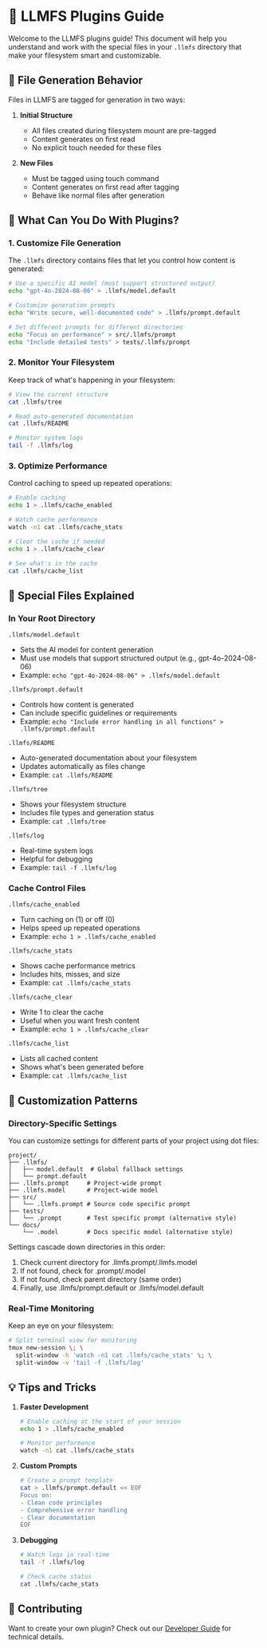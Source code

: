 # 🔌 LLMFS Plugins Guide

Welcome to the LLMFS plugins guide! This document will help you understand and work with the special files in your `.llmfs` directory that make your filesystem smart and customizable.

## 📝 File Generation Behavior

Files in LLMFS are tagged for generation in two ways:

1. **Initial Structure**
   - All files created during filesystem mount are pre-tagged
   - Content generates on first read
   - No explicit touch needed for these files

2. **New Files**
   - Must be tagged using touch command
   - Content generates on first read after tagging
   - Behave like normal files after generation

## 🎯 What Can You Do With Plugins?

### 1. Customize File Generation
The `.llmfs` directory contains files that let you control how content is generated:

```bash
# Use a specific AI model (must support structured output)
echo "gpt-4o-2024-08-06" > .llmfs/model.default

# Customize generation prompts
echo "Write secure, well-documented code" > .llmfs/prompt.default

# Set different prompts for different directories
echo "Focus on performance" > src/.llmfs/prompt
echo "Include detailed tests" > tests/.llmfs/prompt
```

### 2. Monitor Your Filesystem
Keep track of what's happening in your filesystem:

```bash
# View the current structure
cat .llmfs/tree

# Read auto-generated documentation
cat .llmfs/README

# Monitor system logs
tail -f .llmfs/log
```

### 3. Optimize Performance
Control caching to speed up repeated operations:

```bash
# Enable caching
echo 1 > .llmfs/cache_enabled

# Watch cache performance
watch -n1 cat .llmfs/cache_stats

# Clear the cache if needed
echo 1 > .llmfs/cache_clear

# See what's in the cache
cat .llmfs/cache_list
```

## 📁 Special Files Explained

### In Your Root Directory

`.llmfs/model.default`
- Sets the AI model for content generation
- Must use models that support structured output (e.g., gpt-4o-2024-08-06)
- Example: `echo "gpt-4o-2024-08-06" > .llmfs/model.default`

`.llmfs/prompt.default`
- Controls how content is generated
- Can include specific guidelines or requirements
- Example: `echo "Include error handling in all functions" > .llmfs/prompt.default`

`.llmfs/README`
- Auto-generated documentation about your filesystem
- Updates automatically as files change
- Example: `cat .llmfs/README`

`.llmfs/tree`
- Shows your filesystem structure
- Includes file types and generation status
- Example: `cat .llmfs/tree`

`.llmfs/log`
- Real-time system logs
- Helpful for debugging
- Example: `tail -f .llmfs/log`

### Cache Control Files

`.llmfs/cache_enabled`
- Turn caching on (1) or off (0)
- Helps speed up repeated operations
- Example: `echo 1 > .llmfs/cache_enabled`

`.llmfs/cache_stats`
- Shows cache performance metrics
- Includes hits, misses, and size
- Example: `cat .llmfs/cache_stats`

`.llmfs/cache_clear`
- Write 1 to clear the cache
- Useful when you want fresh content
- Example: `echo 1 > .llmfs/cache_clear`

`.llmfs/cache_list`
- Lists all cached content
- Shows what's been generated before
- Example: `cat .llmfs/cache_list`

## 🎨 Customization Patterns

### Directory-Specific Settings
You can customize settings for different parts of your project using dot files:

```
project/
├── .llmfs/
│   ├── model.default  # Global fallback settings
│   └── prompt.default
├── .llmfs.prompt     # Project-wide prompt
├── .llmfs.model      # Project-wide model
├── src/
│   └── .llmfs.prompt # Source code specific prompt
├── tests/
│   └── .prompt       # Test specific prompt (alternative style)
└── docs/
    └── .model        # Docs specific model (alternative style)
```

Settings cascade down directories in this order:
1. Check current directory for .llmfs.prompt/.llmfs.model
2. If not found, check for .prompt/.model
3. If not found, check parent directory (same order)
4. Finally, use .llmfs/prompt.default or .llmfs/model.default

### Real-Time Monitoring
Keep an eye on your filesystem:

```bash
# Split terminal view for monitoring
tmux new-session \; \
  split-window -h 'watch -n1 cat .llmfs/cache_stats' \; \
  split-window -v 'tail -f .llmfs/log'
```

## 💡 Tips and Tricks

1. **Faster Development**
   ```bash
   # Enable caching at the start of your session
   echo 1 > .llmfs/cache_enabled
   
   # Monitor performance
   watch -n1 cat .llmfs/cache_stats
   ```

2. **Custom Prompts**
   ```bash
   # Create a prompt template
   cat > .llmfs/prompt.default << EOF
   Focus on:
   - Clean code principles
   - Comprehensive error handling
   - Clear documentation
   EOF
   ```

3. **Debugging**
   ```bash
   # Watch logs in real-time
   tail -f .llmfs/log
   
   # Check cache status
   cat .llmfs/cache_stats
   ```

## 🤝 Contributing

Want to create your own plugin? Check out our [Developer Guide](CONTRIBUTING.md) for technical details.
